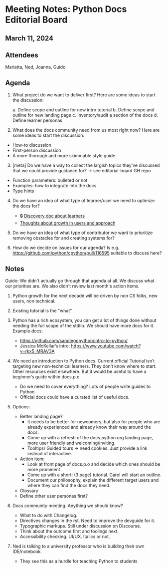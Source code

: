 # Meeting Notes: Python Docs Editorial Board

## March 11, 2024

## Attendees

Mariatta, Ned, Joanna, Guido


## Agenda

1. What project do we want to deliver first? Here are some ideas to start the discussion:

   a. Define scope and outline for new intro tutorial
   b. Define scope and outline for new landing page
   c. Inventory/audit a section of the docs
   d. Define learner personas


2. What does the docs community need from us most right now? Here are some ideas to start the discussion:

- How-to discussion
- First-person discussion 
- A more thorough and more skimmable style guide

3. [meta] Do we have a way to collect the largish topics they’ve discussed that we could provide guidance for? -> see editorial-board GH repo

- Function parameters: bulleted or not
- Examples: how to integrate into the docs
- Type hints 

4. Do we have an idea of what type of learner/user we need to optimize the docs for?
   - 🔒 [Discovery doc about learners](https://docs.google.com/document/d/1ILusuBaAoxUzm1NDOuiS3sZYePDVB5YcY7RoLkXyfI0/edit?usp=sharing)
   - [Thoughts about growth in users and approach](https://discord.com/channels/1100135599077331024/1100135599077331028/1216838941723070534)

5. Do we have an idea of what type of contributor we want to prioritize removing obstacles for and creating systems for?

6. How do we decide on issues for our agenda?
   Is e.g. https://github.com/python/cpython/pull/116595 suitable to discuss here?



## Notes

Guido: We didn't actually go through that agenda at all.
We discuss what our priorities are.
We also didn't review last month's action items.


1. Python growth for the next decade will be driven by non CS folks, new users, non technical. 
2. Existing tutorial is the "what" 
3. Python has a rich ecosystem, you can get a lot of things done without needing the full scope of the stdlib. We should have more docs for it.
   Example docs:
   - https://github.com/sandiegopython/intro-to-python/ 
   - Jessica McKellar’s intro: https://www.youtube.com/watch?v=rkx5_MRAV3A 
4. We need an introduction to Python docs. Current official Tutorial isn’t targeting new non-technical learners. They don’t know where to start. Other resources exist elsewhere. But it would be useful to have a beginner’s guide within docs.p.o
   - Do we need to cover everything? Lots of people write guides to Python
   - Official docs could have a curated list of useful docs. 

5. Options:
   - Better landing page?
     * It needs to be better for newcomers, but also for people who are already experienced and already know their way around the docs.
     * Come up with a refresh of the docs.python.org landing page, more user friendly and welcoming/inviting.
     * Tooltips/ Guided tours -> need cookies.
       Just provide a link instead of interactive.
   - Action item:
     * Look at front page of docs.p.o and decide which ones should be more prominent
     * Come up with a short: (3 page) tutorial. Carol will start an outline. 
     * Document our philosophy, explain the different target users and where they can find the docs they need.
   - Glossary
   - Define other user personas first?
6. Docs community meeting. Anything we should know?
   - What to do with Changelog.
   - Directives changes in the rst. Need to improve the devguide for it.
   - Typographic markups. Still under discussion on Discourse. 
   - Think about the outcome first and toolings next.
   - Accessibility checking. UI/UX. Italics or not.
7. Ned is talking to a university professor who is building their own IDE/notebook. 
   - They see this as a hurdle for teaching Python to students
